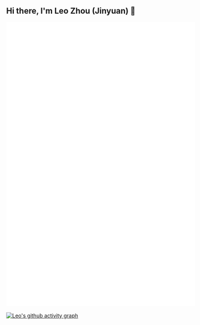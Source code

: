 ## Hi there, I'm Leo Zhou (Jinyuan) 👋

![Metrics](/github-metrics.svg)



[![Leo's github activity graph](https://github-readme-activity-graph.vercel.app/graph?username=jinyuanZhou-Leo&bg_color=ffcfe9&color=9e4c98&line=9e4c98&point=403d3d&area=true&hide_border=true)](https://github.com/ashutosh00710/github-readme-activity-graph)